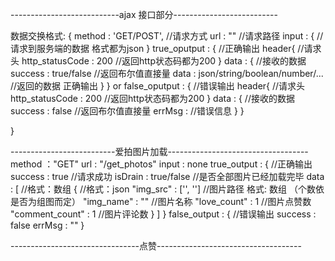 ---------------------------ajax 接口部分--------------------------


数据交换格式:
{
    method : 'GET/POST',   //请求方式
    url : ""               //请求路径
    input : {              //请求到服务端的数据 格式都为json
    }
    true_oputput : {             //正确输出
        header{                       //请求头
            http_statusCode  : 200    //返回http状态码都为200
        }
        data : {                      //接收的数据
            success : true/false      //返回布尔值直接量
            data : json/string/boolean/number/...            //返回的数据 正确输出
        }
    }  or
    false_oputput : {      //错误输出
            header{                       //请求头
                http_statusCode  : 200    //返回http状态码都为200
            }
            data : {                      //接收的数据
                success : false          //返回布尔值直接量
                errMsg :                //错误信息
            }
    }

}


--------------------------爱拍图片加载-----------------------------------
method ："GET"
url : "/get_photos"
input : none
true_output : {         //正确输出
    success : true      //请求成功
    isDrain : true/false  //是否全部图片已经加载完毕
    data : [             //格式：数组
        {                //格式：json
            "img_src" : ['', '']        //图片路径   格式: 数组 （个数依是否为组图而定）
            "img_name" : ""             //图片名称
            "love_count" : 1            //图片点赞数
            "comment_count" : 1         //图片评论数
        }
    ]
}
false_output : {       //错误输出
    success : false
    errMsg : ""
}


--------------------------------点赞------------------------------------
